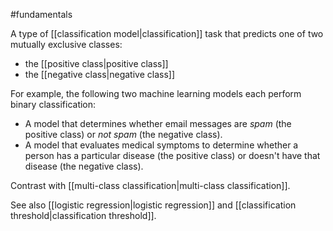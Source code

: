 #fundamentals

A type of [[classification model|classification]] task that
predicts one of two mutually exclusive classes:

<ul>
<li>the [[positive class|positive class]]</li>
<li>the [[negative class|negative class]]</li>
</ul>

For example, the following two machine learning models each perform
binary classification:

<ul>
<li>A model that determines whether email messages are
<em>spam</em> (the positive class) or <em>not spam</em> (the negative class).</li>
<li>A model that evaluates medical symptoms to determine whether a person
has a particular disease (the positive class) or doesn&#39;t have that
disease (the negative class).</li>
</ul>

Contrast with [[multi-class classification|multi-class classification]].

See also [[logistic regression|logistic regression]] and
[[classification threshold|classification threshold]].

